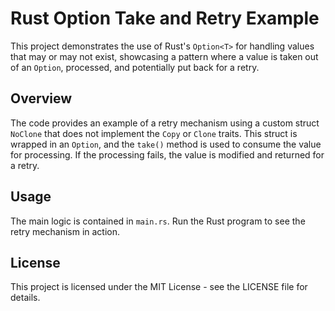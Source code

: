 # Rust Option Take and Retry Example

This project demonstrates the use of Rust's `Option<T>` for handling values that may or may not
exist, showcasing a pattern where a value is taken out of an `Option`, processed, and potentially
put back for a retry.

## Overview

The code provides an example of a retry mechanism using a custom struct `NoClone` that does not
implement the `Copy` or `Clone` traits. This struct is wrapped in an `Option`, and the `take()`
method is used to consume the value for processing. If the processing fails, the value is modified
and returned for a retry.

## Usage

The main logic is contained in `main.rs`. Run the Rust program to see the retry mechanism in action.

## License

This project is licensed under the MIT License - see the LICENSE file for details.
